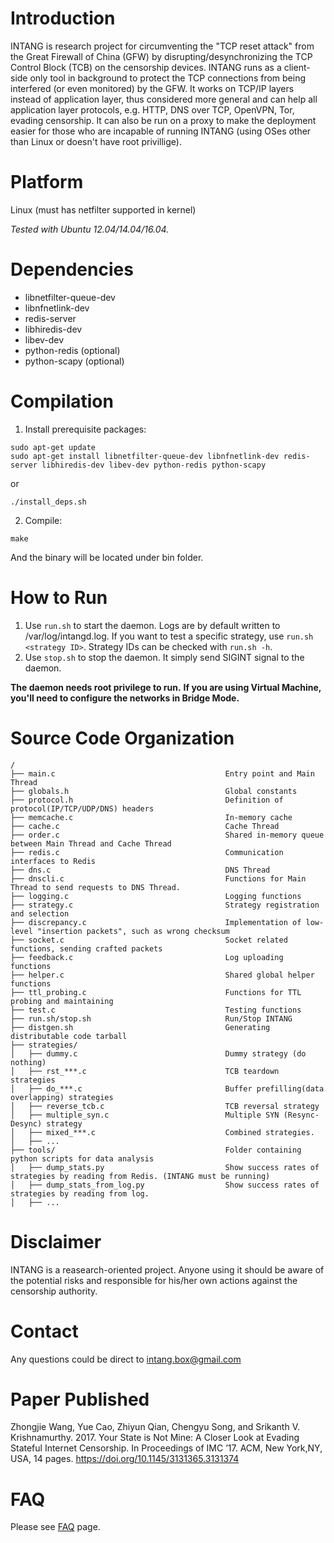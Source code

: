 
Introduction
==================
INTANG is research project for circumventing the "TCP reset attack" from the Great Firewall of China (GFW) by disrupting/desynchronizing the TCP Control Block (TCB) on the censorship devices. INTANG runs as a client-side only tool in background to protect the TCP connections from being interfered (or even monitored) by the GFW. It works on TCP/IP layers instead of application layer, thus considered more general and can help all application layer protocols, e.g. HTTP, DNS over TCP, OpenVPN, Tor, evading censorship. It can also be run on a proxy to make the deployment easier for those who are incapable of running INTANG (using OSes other than Linux or doesn't have root privillige).

Platform
==================
Linux (must has netfilter supported in kernel)

*Tested with Ubuntu 12.04/14.04/16.04.*

Dependencies
==================
* libnetfilter-queue-dev
* libnfnetlink-dev
* redis-server
* libhiredis-dev
* libev-dev
* python-redis (optional)
* python-scapy (optional)

Compilation
==================
1. Install prerequisite packages:
```shell
sudo apt-get update
sudo apt-get install libnetfilter-queue-dev libnfnetlink-dev redis-server libhiredis-dev libev-dev python-redis python-scapy
```
or
```shell
./install_deps.sh
```
2. Compile:
```shell
make
```
And the binary will be located under bin folder.

How to Run
==================
1. Use `run.sh` to start the daemon. Logs are by default written to /var/log/intangd.log. If you want to test a specific strategy, use `run.sh <strategy ID>`. Strategy IDs can be checked with `run.sh -h`.
2. Use `stop.sh` to stop the daemon. It simply send SIGINT signal to the daemon.

**The daemon needs root privilege to run.**
**If you are using Virtual Machine, you'll need to configure the networks in Bridge Mode.**

Source Code Organization
==================
```
/
├── main.c                                      Entry point and Main Thread
├── globals.h                                   Global constants
├── protocol.h                                  Definition of protocol(IP/TCP/UDP/DNS) headers
├── memcache.c                                  In-memory cache
├── cache.c                                     Cache Thread
├── order.c                                     Shared in-memory queue between Main Thread and Cache Thread
├── redis.c                                     Communication interfaces to Redis
├── dns.c                                       DNS Thread
├── dnscli.c                                    Functions for Main Thread to send requests to DNS Thread.
├── logging.c                                   Logging functions
├── strategy.c                                  Strategy registration and selection
├── discrepancy.c                               Implementation of low-level "insertion packets", such as wrong checksum
├── socket.c                                    Socket related functions, sending crafted packets
├── feedback.c                                  Log uploading functions
├── helper.c                                    Shared global helper functions 
├── ttl_probing.c                               Functions for TTL probing and maintaining
├── test.c                                      Testing functions
├── run.sh/stop.sh                              Run/Stop INTANG
├── distgen.sh                                  Generating distributable code tarball
├── strategies/ 
│   ├── dummy.c                                 Dummy strategy (do nothing)
│   ├── rst_***.c                               TCB teardown strategies
│   ├── do_***.c                                Buffer prefilling(data overlapping) strategies
│   ├── reverse_tcb.c                           TCB reversal strategy
│   ├── multiple_syn.c                          Multiple SYN (Resync-Desync) strategy
│   ├── mixed_***.c                             Combined strategies. 
│   ├── ...
├── tools/                                      Folder containing python scripts for data analysis
│   ├── dump_stats.py                           Show success rates of strategies by reading from Redis. (INTANG must be running)
│   ├── dump_stats_from_log.py                  Show success rates of strategies by reading from log.
│   ├── ...
```

Disclaimer
==================
INTANG is a reasearch-oriented project. Anyone using it should be aware of the potential risks and responsible for his/her own actions against the censorship authority.

Contact
==================
Any questions could be direct to intang.box@gmail.com

Paper Published
==================
Zhongjie Wang, Yue Cao, Zhiyun Qian, Chengyu Song, and Srikanth V. Krishnamurthy. 2017. Your State is Not Mine: A Closer Look at Evading Stateful Internet Censorship. In Proceedings of IMC ’17. ACM, New York,NY, USA, 14 pages. https://doi.org/10.1145/3131365.3131374

FAQ
==================
Please see [FAQ](FAQ.md) page.

